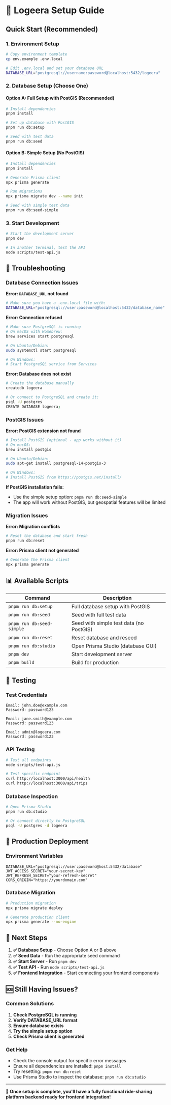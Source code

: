 # 🚀 Logeera Setup Guide

## Quick Start (Recommended)

### 1. **Environment Setup**
```bash
# Copy environment template
cp env.example .env.local

# Edit .env.local and set your database URL
DATABASE_URL="postgresql://username:password@localhost:5432/logeera"
```

### 2. **Database Setup (Choose One)**

#### Option A: Full Setup with PostGIS (Recommended)
```bash
# Install dependencies
pnpm install

# Set up database with PostGIS
pnpm run db:setup

# Seed with test data
pnpm run db:seed
```

#### Option B: Simple Setup (No PostGIS)
```bash
# Install dependencies
pnpm install

# Generate Prisma client
npx prisma generate

# Run migrations
npx prisma migrate dev --name init

# Seed with simple test data
pnpm run db:seed-simple
```

### 3. **Start Development**
```bash
# Start the development server
pnpm dev

# In another terminal, test the API
node scripts/test-api.js
```

## 🔧 Troubleshooting

### Database Connection Issues

**Error: `DATABASE_URL` not found**
```bash
# Make sure you have a .env.local file with:
DATABASE_URL="postgresql://user:password@localhost:5432/database_name"
```

**Error: Connection refused**
```bash
# Make sure PostgreSQL is running
# On macOS with Homebrew:
brew services start postgresql

# On Ubuntu/Debian:
sudo systemctl start postgresql

# On Windows:
# Start PostgreSQL service from Services
```

**Error: Database does not exist**
```bash
# Create the database manually
createdb logeera

# Or connect to PostgreSQL and create it:
psql -U postgres
CREATE DATABASE logeera;
```

### PostGIS Issues

**Error: PostGIS extension not found**
```bash
# Install PostGIS (optional - app works without it)
# On macOS:
brew install postgis

# On Ubuntu/Debian:
sudo apt-get install postgresql-14-postgis-3

# On Windows:
# Install PostGIS from https://postgis.net/install/
```

**If PostGIS installation fails:**
- Use the simple setup option: `pnpm run db:seed-simple`
- The app will work without PostGIS, but geospatial features will be limited

### Migration Issues

**Error: Migration conflicts**
```bash
# Reset the database and start fresh
pnpm run db:reset
```

**Error: Prisma client not generated**
```bash
# Generate the Prisma client
npx prisma generate
```

## 📊 Available Scripts

| Command | Description |
|---------|-------------|
| `pnpm run db:setup` | Full database setup with PostGIS |
| `pnpm run db:seed` | Seed with full test data |
| `pnpm run db:seed-simple` | Seed with simple test data (no PostGIS) |
| `pnpm run db:reset` | Reset database and reseed |
| `pnpm run db:studio` | Open Prisma Studio (database GUI) |
| `pnpm dev` | Start development server |
| `pnpm build` | Build for production |

## 🧪 Testing

### Test Credentials
```
Email: john.doe@example.com
Password: password123

Email: jane.smith@example.com  
Password: password123

Email: admin@logeera.com
Password: password123
```

### API Testing
```bash
# Test all endpoints
node scripts/test-api.js

# Test specific endpoint
curl http://localhost:3000/api/health
curl http://localhost:3000/api/trips
```

### Database Inspection
```bash
# Open Prisma Studio
pnpm run db:studio

# Or connect directly to PostgreSQL
psql -U postgres -d logeera
```

## 🚀 Production Deployment

### Environment Variables
```env
DATABASE_URL="postgresql://user:password@host:5432/database"
JWT_ACCESS_SECRET="your-secret-key"
JWT_REFRESH_SECRET="your-refresh-secret"
CORS_ORIGIN="https://yourdomain.com"
```

### Database Migration
```bash
# Production migration
npx prisma migrate deploy

# Generate production client
npx prisma generate --no-engine
```

## 📝 Next Steps

1. **✅ Database Setup** - Choose Option A or B above
2. **✅ Seed Data** - Run the appropriate seed command
3. **✅ Start Server** - Run `pnpm dev`
4. **✅ Test API** - Run `node scripts/test-api.js`
5. **✅ Frontend Integration** - Start connecting your frontend components

## 🆘 Still Having Issues?

### Common Solutions

1. **Check PostgreSQL is running**
2. **Verify DATABASE_URL format**
3. **Ensure database exists**
4. **Try the simple setup option**
5. **Check Prisma client is generated**

### Get Help

- Check the console output for specific error messages
- Ensure all dependencies are installed: `pnpm install`
- Try resetting: `pnpm run db:reset`
- Use Prisma Studio to inspect the database: `pnpm run db:studio`

---

**🎉 Once setup is complete, you'll have a fully functional ride-sharing platform backend ready for frontend integration!**
